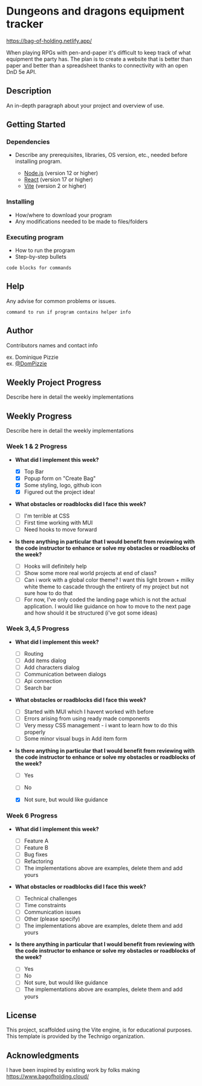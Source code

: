 # Dungeons and dragons equipment tracker

https://bag-of-holding.netlify.app/

When playing RPGs with pen-and-paper it's difficult to keep track of what equipment the party has.
The plan is to create a website that is better than paper and better than a spreadsheet thanks to connectivity with an open DnD 5e API.

## Description

An in-depth paragraph about your project and overview of use.

## Getting Started

### Dependencies

- Describe any prerequisites, libraries, OS version, etc., needed before installing program.

  - [Node.js](https://nodejs.org/) (version 12 or higher)
  - [React](https://reactjs.org/) (version 17 or higher)
  - [Vite](https://vitejs.dev/) (version 2 or higher)

### Installing

- How/where to download your program
- Any modifications needed to be made to files/folders

### Executing program

- How to run the program
- Step-by-step bullets

```
code blocks for commands
```

## Help

Any advise for common problems or issues.

```
command to run if program contains helper info
```

## Author

Contributors names and contact info

ex. Dominique Pizzie  
ex. [@DomPizzie](https://twitter.com/dompizzie)

## Weekly Project Progress

Describe here in detail the weekly implementations

## Weekly Progress

Describe here in detail the weekly implementations

### Week 1 & 2 Progress

- **What did I implement this week?**

  - [x] Top Bar
  - [x] Popup form on "Create Bag"
  - [x] Some styling, logo, github icon
  - [x] Figured out the project idea!

- **What obstacles or roadblocks did I face this week?**

  - [ ] I'm terrible at CSS
  - [ ] First time working with MUI
  - [ ] Need hooks to move forward

- **Is there anything in particular that I would benefit from reviewing with the code instructor to enhance or solve my obstacles or roadblocks of the week?**
  - [ ] Hooks will definitely help
  - [ ] Show some more real world projects at end of class?
  - [ ] Can i work with a global color theme? I want this light brown + milky white theme to cascade through the entirety of my project but not sure how to do that
  - [ ] For now, I've only coded the landing page which is not the actual application. I would like guidance on how to move to the next page and how should it be structured (i've got some ideas)

### Week 3,4,5 Progress
- **What did I implement this week?**
  - [ ] Routing
  - [ ] Add items dialog
  - [ ] Add characters dialog
  - [ ] Communication between dialogs
  - [ ] Api connection
  - [ ] Search bar
- **What obstacles or roadblocks did I face this week?**

  - [ ] Started with MUI which I havent worked with before
  - [ ] Errors arising from using ready made components 
  - [ ] Very messy CSS management - i want to learn how to do this properly
  - [ ] Some minor visual bugs in Add item form

- **Is there anything in particular that I would benefit from reviewing with the code instructor to enhance or solve my obstacles or roadblocks of the week?**
  - [ ] Yes
  - [ ] No
  - [x] Not sure, but would like guidance


### Week 6 Progress

- **What did I implement this week?**
  - [ ] Feature A
  - [ ] Feature B
  - [ ] Bug fixes
  - [ ] Refactoring
  - [ ] The implementations above are examples, delete them and add yours
- **What obstacles or roadblocks did I face this week?**

  - [ ] Technical challenges
  - [ ] Time constraints
  - [ ] Communication issues
  - [ ] Other (please specify)
  - [ ] The implementations above are examples, delete them and add yours

- **Is there anything in particular that I would benefit from reviewing with the code instructor to enhance or solve my obstacles or roadblocks of the week?**
  - [ ] Yes
  - [ ] No
  - [ ] Not sure, but would like guidance
  - [ ] The implementations above are examples, delete them and add yours

## License

This project, scaffolded using the Vite engine, is for educational purposes. This template is provided by the Technigo organization.

## Acknowledgments

I have been inspired by existing work by folks making https://www.bagofholding.cloud/ 
